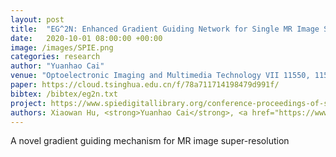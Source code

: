 ```yaml
---
layout: post
title:  "EG^2N: Enhanced Gradient Guiding Network for Single MR Image Super-Resolution"
date:   2020-10-01 08:00:00 +00:00
image: /images/SPIE.png
categories: research
author: "Yuanhao Cai"
venue: "Optoelectronic Imaging and Multimedia Technology VII 11550, 115500I"
paper: https://cloud.tsinghua.edu.cn/f/78a711714198479d991f/
bibtex: /bibtex/eg2n.txt
project: https://www.spiedigitallibrary.org/conference-proceedings-of-spie/11550/115500I/EG2N--enhanced-gradient-guiding-network-for-single-MR-image/10.1117/12.2575261.short?SSO=1
authors: Xiaowan Hu, <strong>Yuanhao Cai</strong>, <a href="https://www.sigs.tsinghua.edu.cn/whq/">Haoqian Wang</a>, Yanbin Peng, <a href="https://yulunzhang.com/">Yulun Zhang</a>
---
```

A novel gradient guiding mechanism for MR image super-resolution
